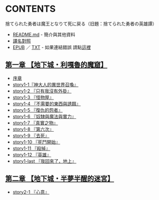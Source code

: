 # CONTENTS

捨てられた勇者は魔王となりて死に戻る（旧題：捨てられた勇者の英雄譚）


- [README.md](README.md) - 簡介與其他資料
- [譯名對照](%E8%AD%AF%E5%90%8D%E5%B0%8D%E7%85%A7.md)
- [EPUB](https://gitee.com/demogitee/epub-txt/tree/master/cm/%E8%A2%AB%E6%8D%A8%E6%A3%84%E7%9A%84%E5%8B%87%E8%80%85%E8%AE%8A%E6%88%90%E9%AD%94%E7%8E%8B%E5%BE%9E%E6%AD%BB%E4%BA%A1%E4%B8%AD%E6%AD%B8%E4%BE%86%E4%BA%86.epub) ／ [TXT](https://gitee.com/demogitee/epub-txt/tree/master/cm/out/%E8%A2%AB%E6%8D%A8%E6%A3%84%E7%9A%84%E5%8B%87%E8%80%85%E8%AE%8A%E6%88%90%E9%AD%94%E7%8E%8B%E5%BE%9E%E6%AD%BB%E4%BA%A1%E4%B8%AD%E6%AD%B8%E4%BE%86%E4%BA%86.out.txt) - 如果連結錯誤 請點[這裡](https://gitee.com/demogitee/epub-txt)


## [第一章 【地下城・利嘎魯的魔窟】](00010_%E7%AC%AC%E4%B8%80%E7%AB%A0%20%E3%80%90%E5%9C%B0%E4%B8%8B%E5%9F%8E%E3%83%BB%E5%88%A9%E5%98%8E%E9%AD%AF%E7%9A%84%E9%AD%94%E7%AA%9F%E3%80%91)

- [序章](00010_%E7%AC%AC%E4%B8%80%E7%AB%A0%20%E3%80%90%E5%9C%B0%E4%B8%8B%E5%9F%8E%E3%83%BB%E5%88%A9%E5%98%8E%E9%AD%AF%E7%9A%84%E9%AD%94%E7%AA%9F%E3%80%91/00010_%E5%BA%8F%E7%AB%A0.txt)
- [story1-1『神大人的異世界召喚』](00010_%E7%AC%AC%E4%B8%80%E7%AB%A0%20%E3%80%90%E5%9C%B0%E4%B8%8B%E5%9F%8E%E3%83%BB%E5%88%A9%E5%98%8E%E9%AD%AF%E7%9A%84%E9%AD%94%E7%AA%9F%E3%80%91/00020_story1-1%E3%80%8E%E7%A5%9E%E5%A4%A7%E4%BA%BA%E7%9A%84%E7%95%B0%E4%B8%96%E7%95%8C%E5%8F%AC%E5%96%9A%E3%80%8F.txt)
- [story1-2 『只有我沒有外掛』](00010_%E7%AC%AC%E4%B8%80%E7%AB%A0%20%E3%80%90%E5%9C%B0%E4%B8%8B%E5%9F%8E%E3%83%BB%E5%88%A9%E5%98%8E%E9%AD%AF%E7%9A%84%E9%AD%94%E7%AA%9F%E3%80%91/00030_story1-2%20%E3%80%8E%E5%8F%AA%E6%9C%89%E6%88%91%E6%B2%92%E6%9C%89%E5%A4%96%E6%8E%9B%E3%80%8F.txt)
- [story1-3 『怪物屋』](00010_%E7%AC%AC%E4%B8%80%E7%AB%A0%20%E3%80%90%E5%9C%B0%E4%B8%8B%E5%9F%8E%E3%83%BB%E5%88%A9%E5%98%8E%E9%AD%AF%E7%9A%84%E9%AD%94%E7%AA%9F%E3%80%91/00040_story1-3%20%E3%80%8E%E6%80%AA%E7%89%A9%E5%B1%8B%E3%80%8F.txt)
- [story1-4 『不需要的東西與誘餌』](00010_%E7%AC%AC%E4%B8%80%E7%AB%A0%20%E3%80%90%E5%9C%B0%E4%B8%8B%E5%9F%8E%E3%83%BB%E5%88%A9%E5%98%8E%E9%AD%AF%E7%9A%84%E9%AD%94%E7%AA%9F%E3%80%91/00050_story1-4%20%E3%80%8E%E4%B8%8D%E9%9C%80%E8%A6%81%E7%9A%84%E6%9D%B1%E8%A5%BF%E8%88%87%E8%AA%98%E9%A4%8C%E3%80%8F.txt)
- [story1-5 『復仇的怨者』](00010_%E7%AC%AC%E4%B8%80%E7%AB%A0%20%E3%80%90%E5%9C%B0%E4%B8%8B%E5%9F%8E%E3%83%BB%E5%88%A9%E5%98%8E%E9%AD%AF%E7%9A%84%E9%AD%94%E7%AA%9F%E3%80%91/00060_story1-5%20%E3%80%8E%E5%BE%A9%E4%BB%87%E7%9A%84%E6%80%A8%E8%80%85%E3%80%8F.txt)
- [story1-6 『奴隸與魔法與實力』](00010_%E7%AC%AC%E4%B8%80%E7%AB%A0%20%E3%80%90%E5%9C%B0%E4%B8%8B%E5%9F%8E%E3%83%BB%E5%88%A9%E5%98%8E%E9%AD%AF%E7%9A%84%E9%AD%94%E7%AA%9F%E3%80%91/00070_story1-6%20%E3%80%8E%E5%A5%B4%E9%9A%B8%E8%88%87%E9%AD%94%E6%B3%95%E8%88%87%E5%AF%A6%E5%8A%9B%E3%80%8F.txt)
- [story1-7 『真實之物』](00010_%E7%AC%AC%E4%B8%80%E7%AB%A0%20%E3%80%90%E5%9C%B0%E4%B8%8B%E5%9F%8E%E3%83%BB%E5%88%A9%E5%98%8E%E9%AD%AF%E7%9A%84%E9%AD%94%E7%AA%9F%E3%80%91/00080_story1-7%20%E3%80%8E%E7%9C%9F%E5%AF%A6%E4%B9%8B%E7%89%A9%E3%80%8F.txt)
- [story1-8 『第六次』](00010_%E7%AC%AC%E4%B8%80%E7%AB%A0%20%E3%80%90%E5%9C%B0%E4%B8%8B%E5%9F%8E%E3%83%BB%E5%88%A9%E5%98%8E%E9%AD%AF%E7%9A%84%E9%AD%94%E7%AA%9F%E3%80%91/00090_story1-8%20%E3%80%8E%E7%AC%AC%E5%85%AD%E6%AC%A1%E3%80%8F.txt)
- [story1-9 『去死』](00010_%E7%AC%AC%E4%B8%80%E7%AB%A0%20%E3%80%90%E5%9C%B0%E4%B8%8B%E5%9F%8E%E3%83%BB%E5%88%A9%E5%98%8E%E9%AD%AF%E7%9A%84%E9%AD%94%E7%AA%9F%E3%80%91/00100_story1-9%20%E3%80%8E%E5%8E%BB%E6%AD%BB%E3%80%8F.txt)
- [story1-10 『死鬥開始』](00010_%E7%AC%AC%E4%B8%80%E7%AB%A0%20%E3%80%90%E5%9C%B0%E4%B8%8B%E5%9F%8E%E3%83%BB%E5%88%A9%E5%98%8E%E9%AD%AF%E7%9A%84%E9%AD%94%E7%AA%9F%E3%80%91/00110_story1-10%20%E3%80%8E%E6%AD%BB%E9%AC%A5%E9%96%8B%E5%A7%8B%E3%80%8F.txt)
- [story1-11 『殺掉』](00010_%E7%AC%AC%E4%B8%80%E7%AB%A0%20%E3%80%90%E5%9C%B0%E4%B8%8B%E5%9F%8E%E3%83%BB%E5%88%A9%E5%98%8E%E9%AD%AF%E7%9A%84%E9%AD%94%E7%AA%9F%E3%80%91/00120_story1-11%20%E3%80%8E%E6%AE%BA%E6%8E%89%E3%80%8F.txt)
- [story1-12 『英雄』](00010_%E7%AC%AC%E4%B8%80%E7%AB%A0%20%E3%80%90%E5%9C%B0%E4%B8%8B%E5%9F%8E%E3%83%BB%E5%88%A9%E5%98%8E%E9%AD%AF%E7%9A%84%E9%AD%94%E7%AA%9F%E3%80%91/00130_story1-12%20%E3%80%8E%E8%8B%B1%E9%9B%84%E3%80%8F.txt)
- [story1-last 『我回來了，地上』](00010_%E7%AC%AC%E4%B8%80%E7%AB%A0%20%E3%80%90%E5%9C%B0%E4%B8%8B%E5%9F%8E%E3%83%BB%E5%88%A9%E5%98%8E%E9%AD%AF%E7%9A%84%E9%AD%94%E7%AA%9F%E3%80%91/00140_story1-last%20%E3%80%8E%E6%88%91%E5%9B%9E%E4%BE%86%E4%BA%86%EF%BC%8C%E5%9C%B0%E4%B8%8A%E3%80%8F.txt)


## [第二章 【地下城・半夢半醒的迷宮】](00020_%E7%AC%AC%E4%BA%8C%E7%AB%A0%20%E3%80%90%E5%9C%B0%E4%B8%8B%E5%9F%8E%E3%83%BB%E5%8D%8A%E5%A4%A2%E5%8D%8A%E9%86%92%E7%9A%84%E8%BF%B7%E5%AE%AE%E3%80%91)

- [story2-1 『心意』](00020_%E7%AC%AC%E4%BA%8C%E7%AB%A0%20%E3%80%90%E5%9C%B0%E4%B8%8B%E5%9F%8E%E3%83%BB%E5%8D%8A%E5%A4%A2%E5%8D%8A%E9%86%92%E7%9A%84%E8%BF%B7%E5%AE%AE%E3%80%91/00150_story2-1%20%E3%80%8E%E5%BF%83%E6%84%8F%E3%80%8F.txt)

